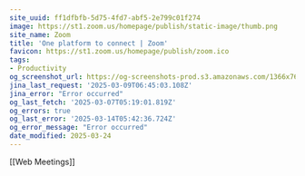 ```yaml
---
site_uuid: ff1dfbfb-5d75-4fd7-abf5-2e799c01f274
image: https://st1.zoom.us/homepage/publish/static-image/thumb.png
site_name: Zoom
title: 'One platform to connect | Zoom'
favicon: https://st1.zoom.us/homepage/publish/zoom.ico
tags:
- Productivity
og_screenshot_url: https://og-screenshots-prod.s3.amazonaws.com/1366x768/80/false/cb97b547d5271c2d7e8129bea4be545a7e22f20acf7f86ab083e583289846bc2.jpeg
jina_last_request: '2025-03-09T06:45:03.108Z'
jina_error: "Error occurred"
og_last_fetch: '2025-03-07T05:19:01.819Z'
og_errors: true
og_last_error: '2025-03-14T05:42:36.724Z'
og_error_message: "Error occurred"
date_modified: 2025-03-24
---
```




[[Web Meetings]]

